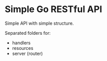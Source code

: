 # Simple Go RESTful API

Simple API with simple structure.

Separated folders for:

- handlers
- resources
- server (router)